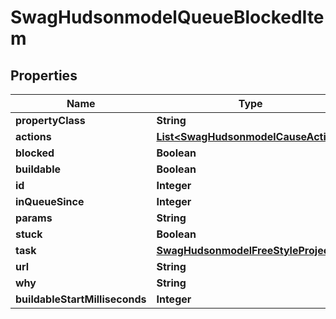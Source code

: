 
# SwagHudsonmodelQueueBlockedItem

## Properties
Name | Type | Description | Notes
------------ | ------------- | ------------- | -------------
**propertyClass** | **String** |  |  [optional]
**actions** | [**List&lt;SwagHudsonmodelCauseAction&gt;**](SwagHudsonmodelCauseAction.md) |  |  [optional]
**blocked** | **Boolean** |  |  [optional]
**buildable** | **Boolean** |  |  [optional]
**id** | **Integer** |  |  [optional]
**inQueueSince** | **Integer** |  |  [optional]
**params** | **String** |  |  [optional]
**stuck** | **Boolean** |  |  [optional]
**task** | [**SwagHudsonmodelFreeStyleProject**](SwagHudsonmodelFreeStyleProject.md) |  |  [optional]
**url** | **String** |  |  [optional]
**why** | **String** |  |  [optional]
**buildableStartMilliseconds** | **Integer** |  |  [optional]



